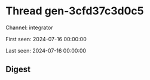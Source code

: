 # Thread gen-3cfd37c3d0c5
Channel: integrator

First seen: 2024-07-16 00:00:00

Last seen: 2024-07-16 00:00:00

## Digest


